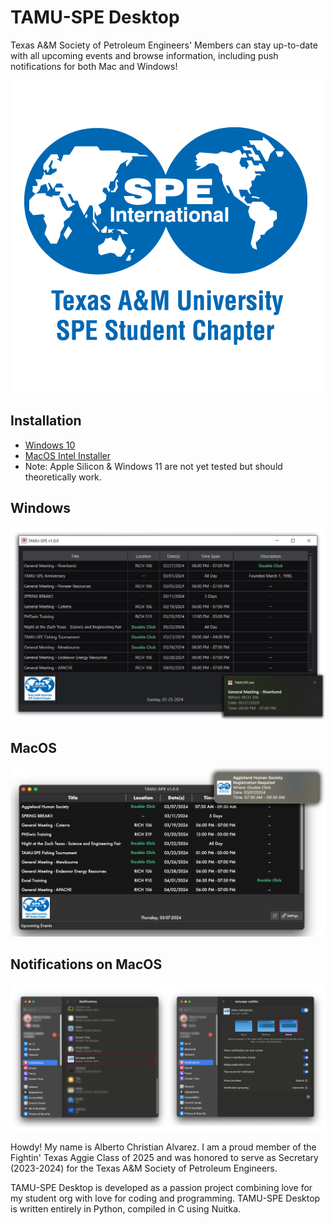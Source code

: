 # TAMU-SPE Desktop
Texas A&M Society of Petroleum Engineers' Members can stay up-to-date with all upcoming events and browse information, including push notifications for both Mac and Windows!

![TAMUSPE Desktop](MacOS/images/SPE_A_M_RGB_square.png)

## Installation
- [Windows 10]([https://github.com/DaCodeNinja/TAMUSPE-Desktop/releases/tag/Windows10/download/TAMUSPE_SETUP.exe])
- [MacOS Intel Installer](https://pub-58bc52c7aeb14c7993e4f6b166e44c74.r2.dev/TAMU-SPE.dmg)
- Note: Apple Silicon & Windows 11 are not yet tested but should theoretically work.

## Windows

![MacOS Notifications](Windows/images/Windows.png)

## MacOS

![MacOS Notifications](MacOS/images/Mac.png)

## Notifications on MacOS

![MacOS Notifications](MacOS/images/MacNotif.png)

Howdy! My name is Alberto Christian Alvarez. I am a proud member of the Fightin' Texas Aggie Class of 2025 and was honored to serve as Secretary (2023-2024) for the Texas A&M Society of Petroleum Engineers. 

TAMU-SPE Desktop is developed as a passion project combining love for my student org with love for coding and programming. TAMU-SPE Desktop is written entirely in Python, compiled in C using Nuitka. 

